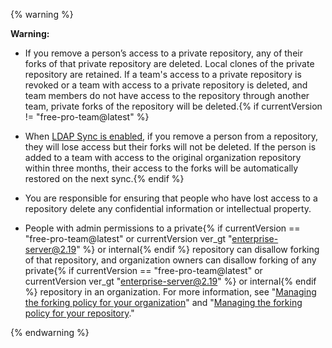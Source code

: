 {% warning %}

**Warning:**

- If you remove a person’s access to a private repository, any of their forks of that private repository are deleted. Local clones of the private repository are retained. If a team's access to a private repository is revoked or a team with access to a private repository is deleted, and team members do not have access to the repository through another team, private forks of the repository will be deleted.{% if currentVersion != "free-pro-team@latest" %}
- When [LDAP Sync is enabled](/enterprise/admin/authentication/using-ldap#enabling-ldap-sync), if you remove a person from a repository, they will lose access but their forks will not be deleted. If the person is added to a team with access to the original organization repository within three months, their access to the forks will be automatically restored on the next sync.{% endif %}
- You are responsible for ensuring that people who have lost access to a repository delete any confidential information or intellectual property.

- People with admin permissions to a private{% if currentVersion == "free-pro-team@latest" or currentVersion ver_gt "enterprise-server@2.19" %} or internal{% endif %} repository can disallow forking of that repository, and organization owners can disallow forking of any private{% if currentVersion == "free-pro-team@latest" or currentVersion ver_gt "enterprise-server@2.19" %} or internal{% endif %} repository in an organization. For more information, see "[Managing the forking policy for your organization](/github/setting-up-and-managing-organizations-and-teams/managing-the-forking-policy-for-your-organization)" and "[Managing the forking policy for your repository](/github/administering-a-repository/managing-the-forking-policy-for-your-repository)."

{% endwarning %}
